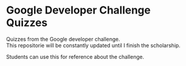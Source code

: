 # Google Developer Challenge Quizzes

Quizzes from the Google developer challenge.
<br/>
This repositorie will be constantly updated until I finish the scholarship.

Students can use this for reference about the challenge.

